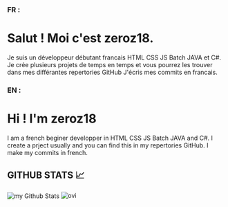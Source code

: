 ### FR :
# Salut ! Moi c'est zeroz18.
Je suis un développeur débutant francais  HTML CSS JS Batch JAVA et C#.
Je crée plusieurs projets de temps en temps et vous pourrez les trouver dans mes différantes repertories GitHub
J'écris mes commits en francais.

### EN :
# Hi ! I'm zeroz18
I am a french beginer developper in HTML CSS JS Batch JAVA and C#.
I create a prject usually and you can find this in my repertories GitHub.
I make my commits in french.

## GITHUB STATS 📈
<img align="center" src="https://github-readme-stats.vercel.app/api?username=zeroz18&include_all_commits=true&count_private=true&show_icons=true&line_height=20&title_color=2B5BBD&icon_color=1124BB&text_color=A1A1A1&bg_color=0,000000,130F40" alt="my Github Stats"/>


<img src="https://github-readme-stats.vercel.app/api/top-langs?username=zeroz18&show_icons=true&locale=en&layout=compact&theme=chartreuse-dark" alt="ovi" />
